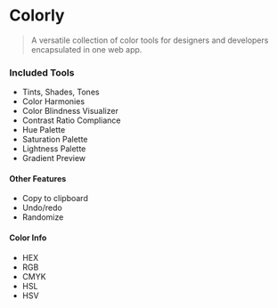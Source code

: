 # Colorly

> A versatile collection of color tools for designers and developers encapsulated in one web app.

### Included Tools

- Tints, Shades, Tones
- Color Harmonies
- Color Blindness Visualizer
- Contrast Ratio Compliance
- Hue Palette
- Saturation Palette
- Lightness Palette
- Gradient Preview

#### Other Features

- Copy to clipboard
- Undo/redo
- Randomize

#### Color Info

- HEX
- RGB
- CMYK
- HSL
- HSV
